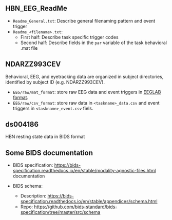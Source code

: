 ## HBN_EEG_ReadMe
- `Readme_General.txt`: Describe general filenaming pattern and event trigger 
- `Readme_<filename>.txt`: 
	- First half: Describe task specific trigger codes 
	- Second half: Describe fields in the `par` variable of the task behavioral .mat file
## NDARZZ993CEV
Behavioral, EEG, and eyetracking data are organized in subject directories, identified by subject ID (e.g. NDARZZ993CEV).


- `EEG/raw/mat_format`: store raw EEG data and event triggers in [EEGLAB format](https://eeglab.org/tutorials/ConceptsGuide/Data_Structures.html#eeglab-data-structures).
- `EEG/raw/csv_format`: store raw data in `<taskname>_data.csv` and event triggers in `<taskname>_event.csv` fiels.

## ds004186
 HBN resting state data in BIDS format


## Some BIDS documentation
- BIDS specification: https://bids-specification.readthedocs.io/en/stable/modality-agnostic-files.html
documentation

- BIDS schema: 
  - Description: https://bids-specification.readthedocs.io/en/stable/appendices/schema.html
  - Repo: https://github.com/bids-standard/bids-specification/tree/master/src/schema